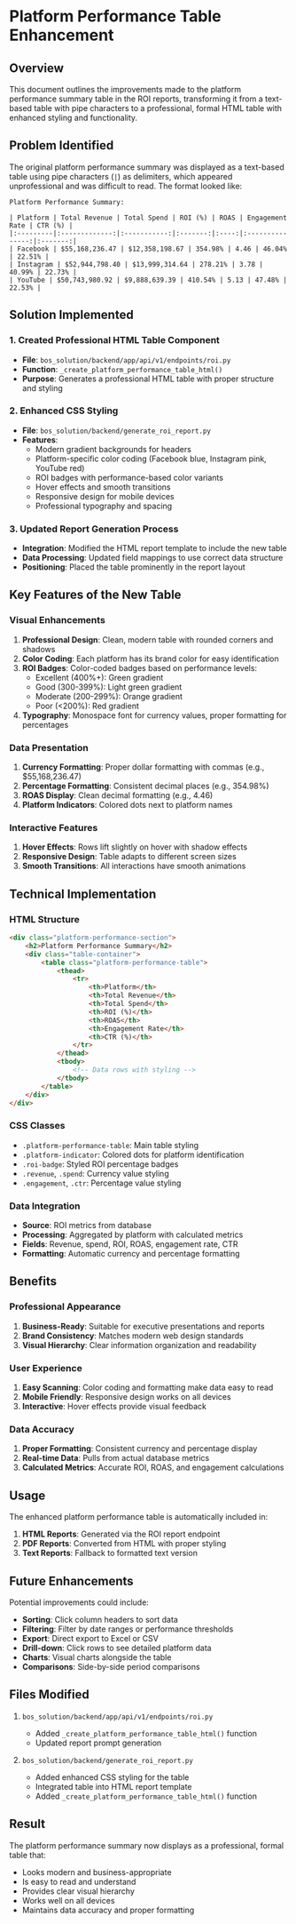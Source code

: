 # Platform Performance Table Enhancement

## Overview
This document outlines the improvements made to the platform performance summary table in the ROI reports, transforming it from a text-based table with pipe characters to a professional, formal HTML table with enhanced styling and functionality.

## Problem Identified
The original platform performance summary was displayed as a text-based table using pipe characters (`|`) as delimiters, which appeared unprofessional and was difficult to read. The format looked like:

```
Platform Performance Summary:

| Platform | Total Revenue | Total Spend | ROI (%) | ROAS | Engagement Rate | CTR (%) |
|:---------|:-------------:|:-----------:|:-------:|:----:|:---------------:|:-------:|
| Facebook | $55,168,236.47 | $12,358,198.67 | 354.98% | 4.46 | 46.04% | 22.51% |
| Instagram | $52,944,798.40 | $13,999,314.64 | 278.21% | 3.78 | 40.99% | 22.73% |
| YouTube | $50,743,980.92 | $9,888,639.39 | 410.54% | 5.13 | 47.48% | 22.53% |
```

## Solution Implemented

### 1. Created Professional HTML Table Component
- **File**: `bos_solution/backend/app/api/v1/endpoints/roi.py`
- **Function**: `_create_platform_performance_table_html()`
- **Purpose**: Generates a professional HTML table with proper structure and styling

### 2. Enhanced CSS Styling
- **File**: `bos_solution/backend/generate_roi_report.py`
- **Features**:
  - Modern gradient backgrounds for headers
  - Platform-specific color coding (Facebook blue, Instagram pink, YouTube red)
  - ROI badges with performance-based color variants
  - Hover effects and smooth transitions
  - Responsive design for mobile devices
  - Professional typography and spacing

### 3. Updated Report Generation Process
- **Integration**: Modified the HTML report template to include the new table
- **Data Processing**: Updated field mappings to use correct data structure
- **Positioning**: Placed the table prominently in the report layout

## Key Features of the New Table

### Visual Enhancements
1. **Professional Design**: Clean, modern table with rounded corners and shadows
2. **Color Coding**: Each platform has its brand color for easy identification
3. **ROI Badges**: Color-coded badges based on performance levels:
   - Excellent (400%+): Green gradient
   - Good (300-399%): Light green gradient
   - Moderate (200-299%): Orange gradient
   - Poor (<200%): Red gradient
4. **Typography**: Monospace font for currency values, proper formatting for percentages

### Data Presentation
1. **Currency Formatting**: Proper dollar formatting with commas (e.g., $55,168,236.47)
2. **Percentage Formatting**: Consistent decimal places (e.g., 354.98%)
3. **ROAS Display**: Clean decimal formatting (e.g., 4.46)
4. **Platform Indicators**: Colored dots next to platform names

### Interactive Features
1. **Hover Effects**: Rows lift slightly on hover with shadow effects
2. **Responsive Design**: Table adapts to different screen sizes
3. **Smooth Transitions**: All interactions have smooth animations

## Technical Implementation

### HTML Structure
```html
<div class="platform-performance-section">
    <h2>Platform Performance Summary</h2>
    <div class="table-container">
        <table class="platform-performance-table">
            <thead>
                <tr>
                    <th>Platform</th>
                    <th>Total Revenue</th>
                    <th>Total Spend</th>
                    <th>ROI (%)</th>
                    <th>ROAS</th>
                    <th>Engagement Rate</th>
                    <th>CTR (%)</th>
                </tr>
            </thead>
            <tbody>
                <!-- Data rows with styling -->
            </tbody>
        </table>
    </div>
</div>
```

### CSS Classes
- `.platform-performance-table`: Main table styling
- `.platform-indicator`: Colored dots for platform identification
- `.roi-badge`: Styled ROI percentage badges
- `.revenue`, `.spend`: Currency value styling
- `.engagement`, `.ctr`: Percentage value styling

### Data Integration
- **Source**: ROI metrics from database
- **Processing**: Aggregated by platform with calculated metrics
- **Fields**: Revenue, spend, ROI, ROAS, engagement rate, CTR
- **Formatting**: Automatic currency and percentage formatting

## Benefits

### Professional Appearance
1. **Business-Ready**: Suitable for executive presentations and reports
2. **Brand Consistency**: Matches modern web design standards
3. **Visual Hierarchy**: Clear information organization and readability

### User Experience
1. **Easy Scanning**: Color coding and formatting make data easy to read
2. **Mobile Friendly**: Responsive design works on all devices
3. **Interactive**: Hover effects provide visual feedback

### Data Accuracy
1. **Proper Formatting**: Consistent currency and percentage display
2. **Real-time Data**: Pulls from actual database metrics
3. **Calculated Metrics**: Accurate ROI, ROAS, and engagement calculations

## Usage

The enhanced platform performance table is automatically included in:
1. **HTML Reports**: Generated via the ROI report endpoint
2. **PDF Reports**: Converted from HTML with proper styling
3. **Text Reports**: Fallback to formatted text version

## Future Enhancements

Potential improvements could include:
- **Sorting**: Click column headers to sort data
- **Filtering**: Filter by date ranges or performance thresholds
- **Export**: Direct export to Excel or CSV
- **Drill-down**: Click rows to see detailed platform data
- **Charts**: Visual charts alongside the table
- **Comparisons**: Side-by-side period comparisons

## Files Modified

1. `bos_solution/backend/app/api/v1/endpoints/roi.py`
   - Added `_create_platform_performance_table_html()` function
   - Updated report prompt generation

2. `bos_solution/backend/generate_roi_report.py`
   - Added enhanced CSS styling for the table
   - Integrated table into HTML report template
   - Added `_create_platform_performance_table_html()` function

## Result

The platform performance summary now displays as a professional, formal table that:
- Looks modern and business-appropriate
- Is easy to read and understand
- Provides clear visual hierarchy
- Works well on all devices
- Maintains data accuracy and proper formatting
